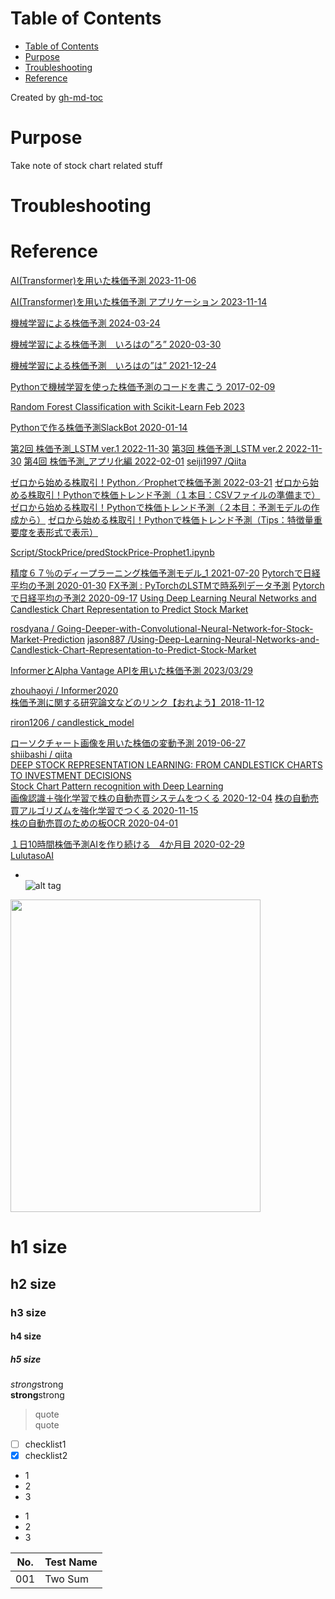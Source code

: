 Table of Contents
=================

   * [Table of Contents](#table-of-contents)
   * [Purpose](#purpose)
   * [Troubleshooting](#troubleshooting)
   * [Reference](#reference)

Created by [gh-md-toc](https://github.com/ekalinin/github-markdown-toc)

 
# Purpose
Take note of stock chart related stuff


# Troubleshooting


# Reference
[AI(Transformer)を用いた株価予測 2023-11-06](https://qiita.com/YusukeOhnishi/items/0d32af611dee0d53d8ed) 

[AI(Transformer)を用いた株価予測 アプリケーション 2023-11-14](https://qiita.com/YusukeOhnishi/items/9778ecd356f76fbee530 ) 

[機械学習による株価予測 2024-03-24](https://qiita.com/pyman123/items/70406028c7607102ad83) 

[機械学習による株価予測　いろはの”ろ” 2020-03-30](https://qiita.com/blog_UKI/items/09fab7baecd677819895) 

[機械学習による株価予測　いろはの”は” 2021-12-24](https://qiita.com/blog_UKI/items/c718334247a083f250c7) 

[Pythonで機械学習を使った株価予測のコードを書こう 2017-02-09](https://doz13189.hatenablog.com/entry/2017/02/09/211119) 

[Random Forest Classification with Scikit-Learn Feb 2023](https://www.datacamp.com/tutorial/random-forests-classifier-python) 

[Pythonで作る株価予測SlackBot 2020-01-14](https://qiita.com/ogi-iii/items/cc9a7bc45f7b15001440) 

[第2回 株価予測_LSTM ver.1 2022-11-30](https://qiita.com/seiji1997/items/a6114e3f2fc82d04e256) 
[第3回 株価予測_LSTM ver.2 2022-11-30](https://qiita.com/seiji1997/items/bee6b75b4b461ee3a7b2) 
[第4回 株価予測_アプリ化編 2022-02-01](https://qiita.com/seiji1997/items/2ac2c82ec3bfa41e5aca) 
[seiji1997 /Qiita](https://github.com/seiji1997/Qiita/tree/master/stock-prices-prediction) 


[ゼロから始める株取引！Python／Prophetで株価予測 2022-03-21](https://qiita.com/Blaster36/items/ac6fdc8b14f1049dd390) 
[ゼロから始める株取引！Pythonで株価トレンド予測（１本目：CSVファイルの準備まで）](https://qiita.com/Blaster36/items/9bdf777f35fda3335f6a) 
[ゼロから始める株取引！Pythonで株価トレンド予測（２本目：予測モデルの作成から）](https://qiita.com/Blaster36/items/00c1f95f173b63ab3c42 ) 
[ゼロから始める株取引！Pythonで株価トレンド予測（Tips：特徴量重要度を表形式で表示）](https://qiita.com/Blaster36/items/7111f2a83e537b46e187 ) 

[Script/StockPrice/predStockPrice-Prophet1.ipynb](https://github.com/Blaster36/Script/blob/main/StockPrice/predStockPrice-Prophet1.ipynb) 
 
[精度６７％のディープラーニング株価予測モデル_1 2021-07-20](https://qiita.com/shiroino11111/items/f812938fbbba7123fbcc) 
[Pytorchで日経平均の予測 2020-01-30](https://qiita.com/hoolly728/items/c398afd5a21669b8ce0f) 
[FX予測 : PyTorchのLSTMで時系列データ予測](https://qiita.com/THERE2/items/3c13164c1c82c1dcf4b7) 
[Pytorchで日経平均の予測2 2020-09-17](https://qiita.com/hoolly728/items/9454e2b349a48aee6b18) 
[Using Deep Learning Neural Networks and Candlestick Chart Representation to Predict Stock Market](https://arxiv.org/pdf/1903.12258.pdf) 

[rosdyana / Going-Deeper-with-Convolutional-Neural-Network-for-Stock-Market-Prediction](https://github.com/rosdyana/Going-Deeper-with-Convolutional-Neural-Network-for-Stock-Market-Prediction) 
[jason887 /Using-Deep-Learning-Neural-Networks-and-Candlestick-Chart-Representation-to-Predict-Stock-Market](https://github.com/jason887/Using-Deep-Learning-Neural-Networks-and-Candlestick-Chart-Representation-to-Predict-Stock-Market) 
    
[InformerとAlpha Vantage APIを用いた株価予測 2023/03/29](https://zenn.dev/ryo_tan/articles/4dce04c65c40b9) 

[zhouhaoyi / Informer2020](https://github.com/zhouhaoyi/Informer2020)  
[株価予測に関する研究論文などのリンク【おれよう】2018-11-12](https://qiita.com/yasutaka_ono/items/7257faf984c1e6c986a4)  

[riron1206 / candlestick_model](https://github.com/riron1206/candlestick_model?tab=readme-ov-file)  

[ローソクチャート画像を用いた株価の変動予測 2019-06-27](https://qiita.com/shiibass/items/19ff37604cca8eac5939)  
[shiibashi / qiita](https://github.com/shiibashi/qiita/tree/master/8)  
[DEEP STOCK REPRESENTATION LEARNING: FROM CANDLESTICK CHARTS TO INVESTMENT DECISIONS](https://arxiv.org/pdf/1709.03803.pdf)  
[Stock Chart Pattern recognition with Deep Learning](https://arxiv.org/pdf/1808.00418.pdf)  
[画像認識＋強化学習で株の自動売買システムをつくる 2020-12-04](https://qiita.com/shiibass/items/d1e1c89fbeb082cb856b)
[株の自動売買アルゴリズムを強化学習でつくる 2020-11-15](https://qiita.com/shiibass/items/a930340ad07f80812735)    
[株の自動売買のための板OCR 2020-04-01](https://qiita.com/shiibass/items/20235d3952a804e1a1e9)  

[１日10時間株価予測AIを作り続ける　4か月目 2020-02-29](https://qiita.com/Lulu_die_Zweite/items/7934b4a2d290d1a765f4)  
[LulutasoAI](https://github.com/LulutasoAI)  


* []()  
![alt tag]()
<img src="" width="400" height="500">  

# h1 size

## h2 size

### h3 size

#### h4 size

##### h5 size

*strong*strong  
**strong**strong  

> quote  
> quote

- [ ] checklist1
- [x] checklist2

* 1
* 2
* 3

- 1
- 2
- 3

No. | Test Name 
------------------------------------ | --------------------------------------------- | 
001 | Two Sum

